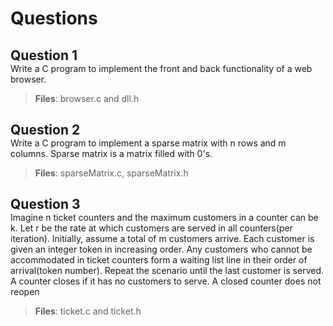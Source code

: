 # Questions

<h2 style="margin-bottom:0;">Question 1</h2>
Write a C program to implement the front and back functionality of a web browser.

> <b>Files</b>: browser.c and dll.h

<h2 style="margin-bottom:0;">Question 2</h2>
Write a C program to implement a sparse matrix with n rows and m columns. Sparse matrix is a matrix filled with 0's.

> <b>Files</b>: sparseMatrix.c, sparseMatrix.h

<h2 style="margin-bottom:0;">Question 3</h2>
Imagine n ticket counters and the maximum customers in a counter can be k. Let r be the rate at which customers are served in all counters(per iteration). Initially, assume a total of m customers arrive. Each customer is given an integer token in increasing order. Any customers who cannot be accommodated in ticket counters form a waiting list line in their order of arrival(token number). Repeat the scenario until the last customer is served. A counter closes if it has no customers to serve. A closed counter does not reopen

> <b>Files</b>: ticket.c and ticket.h